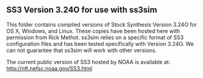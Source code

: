 ## SS3 Version 3.24O for use with ss3sim

This folder contains compiled versions of Stock Synthesis Version 3.24O for OS X, Windows, and Linux. These copies have been hosted here with permission from Rick Methot. ss3sim relies on a specific format of SS3 configuration files and has been tested specifically with Version 3.24O. We can not guarantee that ss3sim will work with other versions.

The current public version of SS3 hosted by NOAA is available at:
<http://nft.nefsc.noaa.gov/SS3.html>
